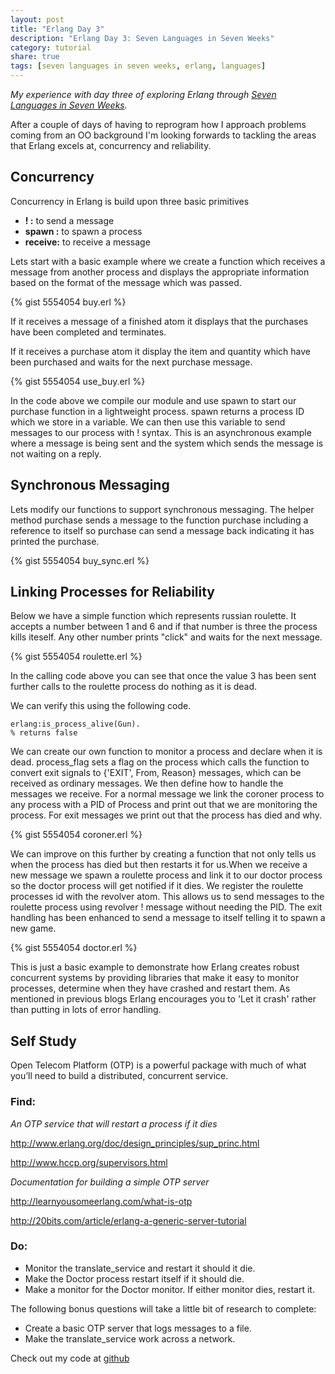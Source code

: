 ```yaml
---
layout: post
title: "Erlang Day 3"
description: "Erlang Day 3: Seven Languages in Seven Weeks"
category: tutorial
share: true
tags: [seven languages in seven weeks, erlang, languages]
---
```


*My experience with day three of exploring Erlang through <a href="http://pragprog.com/book/btlang/seven-languages-in-seven-weeks" target="_blank">Seven Languages in Seven Weeks</a>.*

After a couple of days of having to reprogram how I approach problems coming from an OO background I'm looking forwards to tackling the areas that Erlang excels at, concurrency and reliability.

## Concurrency

Concurrency in Erlang is build upon three basic primitives

+ **! :** to send a message 
+ **spawn :** to spawn a process 
+ **receive:** to receive a message

Lets start with a basic example where we create a function which receives a message from another process and displays the appropriate information based on the format of the message which was passed.

{% gist 5554054 buy.erl %}

If it receives a message of a finished atom it displays that the purchases have been completed and terminates.

If it receives a purchase atom it display the item and quantity which have been purchased and waits for the next purchase message.

{% gist 5554054 use_buy.erl %}

In the code above we compile our module and use spawn to start our purchase function in a lightweight process. spawn returns a process ID which we store in a variable. We can then use this variable to send messages to our process with ! syntax. This is an asynchronous example where a message is being sent and the system which sends the message is not waiting on a reply.

## Synchronous Messaging 

Lets modify our functions to support synchronous messaging. The helper method purchase sends a message to the function purchase including a reference to itself so purchase can send a message back indicating it has printed the purchase.

{% gist 5554054 buy_sync.erl %}

## Linking Processes for Reliability

Below we have a simple function which represents russian roulette. It accepts a number between 1 and 6 and if that number is three the process kills iteself. Any other number prints "click" and waits for the next message.

{% gist 5554054 roulette.erl %}

In the calling code above you can see that once the value 3 has been sent further calls to the roulette process do nothing as it is dead.

We can verify this using the following code.

    erlang:is_process_alive(Gun).
    % returns false

We can create our own function to monitor a process and declare when it is dead. process_flag sets a flag on the process which calls the function to convert exit signals to {'EXIT', From, Reason} messages, which can be received as ordinary messages. We then define how to handle the messages we receive. For a normal message we link the coroner process to any process with a PID of Process and print out that we are monitoring the process. For exit messages we print out that the process has died and why.

{% gist 5554054 coroner.erl %}

We can improve on this further by creating a function that not only tells us when the process has died but then restarts it for us.When we receive a new message we spawn a roulette process and link it to our doctor process so the doctor process will get notified if it dies. We register the roulette processes id with the revolver atom. This allows us to send messages to the roulette process using revolver ! message without needing the PID. The exit handling has been enhanced to send a message to itself telling it to spawn a new game.

{% gist 5554054 doctor.erl %}

This is just a basic example to demonstrate how Erlang creates robust concurrent systems by providing libraries that make it easy to monitor processes, determine when they have crashed and restart them. As mentioned in previous blogs Erlang encourages you to 'Let it crash' rather than putting in lots of error handling.

## Self Study

Open Telecom Platform (OTP) is a powerful package with much of what you’ll need to build a distributed, concurrent service.

### Find:

*An OTP service that will restart a process if it dies*

http://www.erlang.org/doc/design_principles/sup_princ.html

http://www.hccp.org/supervisors.html 

*Documentation for building a simple OTP server*

http://learnyousomeerlang.com/what-is-otp 

http://20bits.com/article/erlang-a-generic-server-tutorial

### Do:

- Monitor the translate_service and restart it should it die.
- Make the Doctor process restart itself if it should die.
- Make a monitor for the Doctor monitor. If either monitor dies, restart it.

The following bonus questions will take a little bit of research to complete:

- Create a basic OTP server that logs messages to a file.
- Make the translate_service work across a network.


Check out my code at <a href="https://github.com/heatherjc07/seven_languages_in_seven_days/tree/master/Erlang/Day2" target="_blank">github</a>